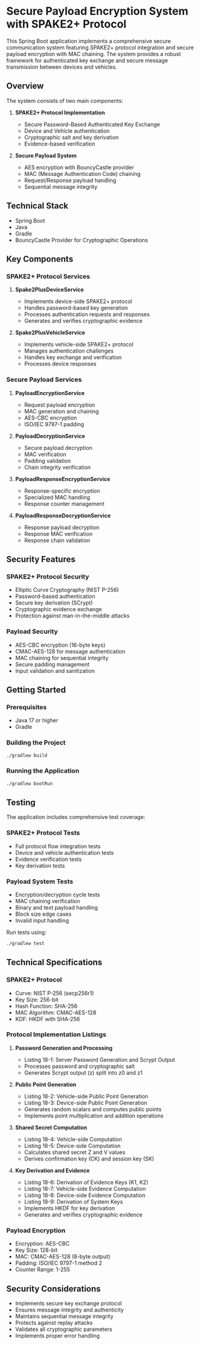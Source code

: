 # Secure Payload Encryption System with SPAKE2+ Protocol

This Spring Boot application implements a comprehensive secure communication system featuring SPAKE2+ protocol integration and secure payload encryption with MAC chaining. The system provides a robust framework for authenticated key exchange and secure message transmission between devices and vehicles.

## Overview

The system consists of two main components:

1. **SPAKE2+ Protocol Implementation**
   - Secure Password-Based Authenticated Key Exchange
   - Device and Vehicle authentication
   - Cryptographic salt and key derivation
   - Evidence-based verification

2. **Secure Payload System**
   - AES encryption with BouncyCastle provider
   - MAC (Message Authentication Code) chaining
   - Request/Response payload handling
   - Sequential message integrity

## Technical Stack

- Spring Boot
- Java
- Gradle
- BouncyCastle Provider for Cryptographic Operations

## Key Components

### SPAKE2+ Protocol Services

1. **Spake2PlusDeviceService**
   - Implements device-side SPAKE2+ protocol
   - Handles password-based key generation
   - Processes authentication requests and responses
   - Generates and verifies cryptographic evidence

2. **Spake2PlusVehicleService**
   - Implements vehicle-side SPAKE2+ protocol
   - Manages authentication challenges
   - Handles key exchange and verification
   - Processes device responses

### Secure Payload Services

1. **PayloadEncryptionService**
   - Request payload encryption
   - MAC generation and chaining
   - AES-CBC encryption
   - ISO/IEC 9797-1 padding

2. **PayloadDecryptionService**
   - Secure payload decryption
   - MAC verification
   - Padding validation
   - Chain integrity verification

3. **PayloadResponseEncryptionService**
   - Response-specific encryption
   - Specialized MAC handling
   - Response counter management

4. **PayloadResponseDecryptionService**
   - Response payload decryption
   - Response MAC verification
   - Response chain validation

## Security Features

### SPAKE2+ Protocol Security

- Elliptic Curve Cryptography (NIST P-256)
- Password-based authentication
- Secure key derivation (SCrypt)
- Cryptographic evidence exchange
- Protection against man-in-the-middle attacks

### Payload Security

- AES-CBC encryption (16-byte keys)
- CMAC-AES-128 for message authentication
- MAC chaining for sequential integrity
- Secure padding management
- Input validation and sanitization

## Getting Started

### Prerequisites

- Java 17 or higher
- Gradle

### Building the Project

```bash
./gradlew build
```

### Running the Application

```bash
./gradlew bootRun
```

## Testing

The application includes comprehensive test coverage:

### SPAKE2+ Protocol Tests
- Full protocol flow integration tests
- Device and vehicle authentication tests
- Evidence verification tests
- Key derivation tests

### Payload System Tests
- Encryption/decryption cycle tests
- MAC chaining verification
- Binary and text payload handling
- Block size edge cases
- Invalid input handling

Run tests using:

```bash
./gradlew test
```

## Technical Specifications

### SPAKE2+ Protocol
- Curve: NIST P-256 (secp256r1)
- Key Size: 256-bit
- Hash Function: SHA-256
- MAC Algorithm: CMAC-AES-128
- KDF: HKDF with SHA-256

### Protocol Implementation Listings

1. **Password Generation and Processing**
   - Listing 18-1: Server Password Generation and Scrypt Output
   - Processes password and cryptographic salt
   - Generates Scrypt output (z) split into z0 and z1

2. **Public Point Generation**
   - Listing 18-2: Vehicle-side Public Point Generation
   - Listing 18-3: Device-side Public Point Generation
   - Generates random scalars and computes public points
   - Implements point multiplication and addition operations

3. **Shared Secret Computation**
   - Listing 18-4: Vehicle-side Computation
   - Listing 18-5: Device-side Computation
   - Calculates shared secret Z and V values
   - Derives confirmation key (CK) and session key (SK)

4. **Key Derivation and Evidence**
   - Listing 18-6: Derivation of Evidence Keys (K1, K2)
   - Listing 18-7: Vehicle-side Evidence Computation
   - Listing 18-8: Device-side Evidence Computation
   - Listing 18-9: Derivation of System Keys
   - Implements HKDF for key derivation
   - Generates and verifies cryptographic evidence

### Payload Encryption
- Encryption: AES-CBC
- Key Size: 128-bit
- MAC: CMAC-AES-128 (8-byte output)
- Padding: ISO/IEC 9797-1 method 2
- Counter Range: 1-255

## Security Considerations

- Implements secure key exchange protocol
- Ensures message integrity and authenticity
- Maintains sequential message integrity
- Protects against replay attacks
- Validates all cryptographic parameters
- Implements proper error handling 